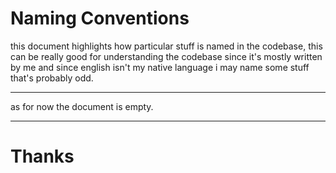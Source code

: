 # Naming Conventions
this document highlights how particular stuff is named in the codebase, this can be really good for understanding the codebase since it's mostly written by me and since english isn't my native language i may name some stuff that's probably odd.

---

as for now the document is empty.

---
# Thanks
